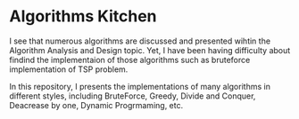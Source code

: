 # Algorithms Kitchen

I see that numerous algorithms are discussed and presented wihtin the Algorithm Analysis and Design topic. 
Yet, I have been having difficulty about findind the implementaion of those algorithms such as bruteforce implementation of TSP problem.

In this repository, I presents the implementations of many algorithms in different styles, including BruteForce, Greedy, Divide and Conquer, Deacrease by one, Dynamic Progrmaming, etc. 
